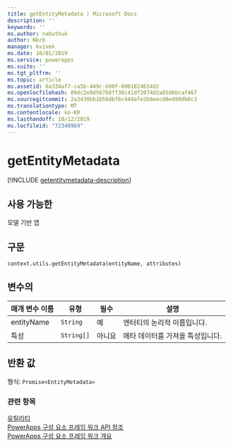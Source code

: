 ```yaml
---
title: getEntityMetadata | Microsoft Docs
description: ''
keywords: ''
ms.author: nabuthuk
author: Nkrb
manager: kvivek
ms.date: 10/01/2019
ms.service: powerapps
ms.suite: ''
ms.tgt_pltfrm: ''
ms.topic: article
ms.assetid: 6a334af7-ca5b-449c-b90f-0901824654d2
ms.openlocfilehash: 89dc2e9d567b8ff38c41df2074d2a85d6bcaf467
ms.sourcegitcommit: 2a3430bb1b56dbf6c444afe2b8eecd0e499db0c3
ms.translationtype: MT
ms.contentlocale: ko-KR
ms.lasthandoff: 10/12/2019
ms.locfileid: "72340969"
---
```

# <a name="getentitymetadata"></a>getEntityMetadata

[!INCLUDE [getentitymetadata-description](includes/getentitymetadata-description.md)]

## <a name="available-for"></a>사용 가능한 

모델 기반 앱

## <a name="syntax"></a>구문

`context.utils.getEntityMetadata(entityName, attributes)`

## <a name="parameters"></a>변수의

| 매개 변수 이름|유형|필수|설명|
| ------------- |----|--------|-----------|
|entityName|`String`|예|엔터티의 논리적 이름입니다.|
|특성|`String[]`|아니요|메타 데이터를 가져올 특성입니다.|

## <a name="return-value"></a>반환 값

형식: `Promise<EntityMetadata>`


### <a name="related-topics"></a>관련 항목

[유틸리티](../utility.md)<br/>
[PowerApps 구성 요소 프레임 워크 API 참조](../../reference/index.md)<br/>
[PowerApps 구성 요소 프레임 워크 개요](../../overview.md)